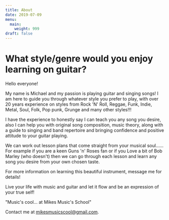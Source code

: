 ```yaml
---
title: About
date: 2019-07-09
menu:
  main:
    weight: 999
draft: false
---
```

# **What style/genre would you enjoy learning on guitar?**

Hello everyone! 

My name is Michael and my passion is playing guitar and singing songs! I am here to guide you through whatever style you prefer to play, with over 20 years experience on styles from Rock 'N' Roll, Reggae, Funk, Indie, Metal, Soul, Folk, Pop punk, Grunge and many other styles!!!

I have the experience to honestly say I can teach you any song you desire, also I can help you with original song composition, music theory, along with a guide to singing and band repertoire and bringing confidence and positive attitude to your guitar playing.

We can work out lesson plans that come straight from your musical soul...... For example if you are a keen Guns 'n' Roses fan or if you Love a bit of Bob Marley (who doesn't) then we can go through each lesson and learn any song you desire from your own chosen taste.

For more information on learning this beautiful instrument, message me for details!

Live your life with music and guitar and let it flow and be an expression of your true self!

"Music's cool... at Mikes Music's School" 

Contact me at mikesmusicscool@gmail.com.